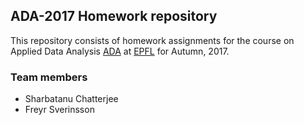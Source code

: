 ## ADA-2017 Homework repository

This repository consists of homework assignments for the course on Applied Data Analysis [ADA](https://dlab.epfl.ch/teaching/fall2017/cs401/) at [EPFL](https://www.epfl.ch/) for Autumn, 2017.

### Team members

* Sharbatanu Chatterjee
* Freyr Sverinsson 

